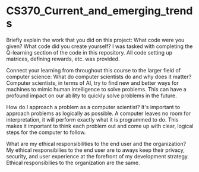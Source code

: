 # CS370_Current_and_emerging_trends

Briefly explain the work that you did on this project: What code were you given? What code did you create yourself?
I was tasked with completing the Q-learning section of the code in this repository. All code setting up matrices, defining rewards, etc. was provided.

Connect your learning from throughout this course to the larger field of computer science:
  What do computer scientists do and why does it matter?
  Computer scientists, in terms of AI, try to find new and better ways for machines to mimic human intelligence to solve problems. This can have a profound impact
  on our ability to quickly solve problems in the future.
  
How do I approach a problem as a computer scientist?
  It's important to approach problems as logically as possible. A computer leaves no room for interpretation, it will perform exactly what it is programmed to do.
  This makes it important to think each problem out and come up with clear, logical steps for the computer to follow.
  
What are my ethical responsibilities to the end user and the organization?
  My ethical responsibilies to the end user are to aways keep their privacy, security, and user experience at the forefront of my development strategy.
  Ethical responsibilies to the organization are the same.
